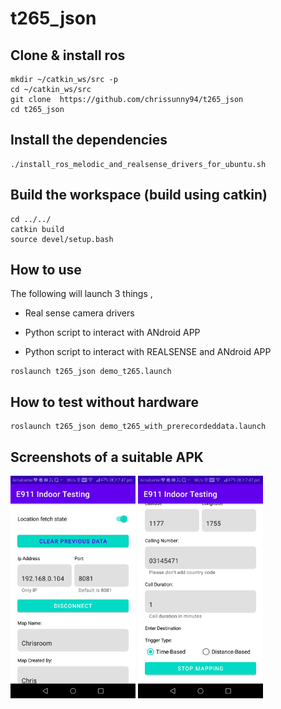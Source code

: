 # t265_json




## Clone & install ros

```
mkdir ~/catkin_ws/src -p
cd ~/catkin_ws/src
git clone  https://github.com/chrissunny94/t265_json
cd t265_json
```





## Install the dependencies 


```
./install_ros_melodic_and_realsense_drivers_for_ubuntu.sh
```



## Build the workspace (build using catkin) 


```
cd ../../
catkin build
source devel/setup.bash
```


## How to use

The following will launch 3 things ,

- Real sense camera drivers

- Python script to interact with ANdroid APP

- Python script to interact with REALSENSE and ANdroid APP



```
roslaunch t265_json demo_t265.launch

```



## How to test without hardware 


```
roslaunch t265_json demo_t265_with_prerecordeddata.launch
```


## Screenshots of a suitable APK

<img src="docs/android.jpeg" width="200">
<img src="docs/android1.jpeg" width="200">



